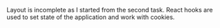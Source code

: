 Layout is incomplete as I started from the second task. React hooks are used to set state of the application and work with cookies.
